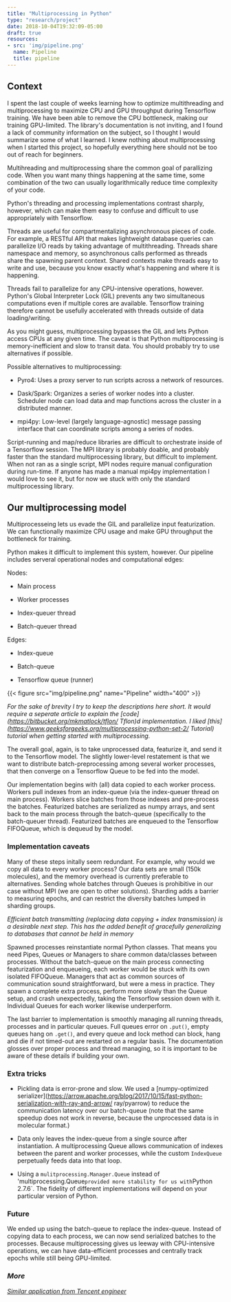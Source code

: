 ```yaml
---
title: "Multiprocessing in Python"
type: "research/project"
date: 2018-10-04T19:32:09-05:00
draft: true
resources:
- src: 'img/pipeline.png'
  name: Pipeline
  title: pipeline
---
```


## Context

I spent the last couple of weeks learning how to optimize multithreading and multiprocessing to maximize CPU and GPU throughput during Tensorflow training. We have been able to remove the CPU bottleneck, making our training GPU-limited. The library's documentation is not inviting, and I found a lack of community information on the subject, so I thought I would summarize some of what I learned. I knew nothing about multiprocessing when I started this project, so hopefully everything here should not be too out of reach for beginners.

Multihreading and multiprocessing share the common goal of parallizing code. When you want many things happening at the same time, some combination of the two can usually logarithmically reduce time complexity of your code.

Python's threading and processing implementations contrast sharply, however, which can make them easy to confuse and difficult to use appropriately with Tensorflow.

 Threads are useful for compartmentalizing asynchronous pieces of code. For example, a RESTful API that makes lightweight database queries can parallelize I/O reads by taking advantage of multithreading. Threads share namespace and memory, so asynchronous calls performed as threads share the spawning parent context. Shared contexts make threads easy to write and use, because you know exactly what's happening and where it is happening.
 
 Threads fail to parallelize for any CPU-intensive operations, however. Python's Global Interpreter Lock (GIL) prevents any two simultaneous computations even if multiple cores are available. Tensorflow training therefore cannot be usefully accelerated with threads outside of data loading/writing.

 As you might guess, multiprocessing bypasses the GIL and lets Python access CPUs at any given time. The caveat is that Python multiprocessing is memory-inefficient and slow to transit data. You should probably try to use alternatives if possible.

Possible alternatives to multiprocessing:

 + Pyro4: Uses a proxy server to run scripts across a network of resources.

 + Dask/Spark: Organizes a series of worker nodes into a cluster. Scheduler node can load data and map functions across the cluster in a distributed manner.

 + mpi4py: Low-level (largely language-agnostic) message passing interface that can coordinate scripts among a series of nodes.

Script-running and map/reduce libraries are difficult to orchestrate inside of a Tensorflow session. The MPI library is probably doable, and probably faster than the standard multiprocessing library, but difficult to implement. When not ran as a single script, MPI nodes require manual configuration during run-time. If anyone has made a manual mpi4py implementation I would love to see it, but for now we stuck with only the standard multiprocessing library.

## Our multiprocessing model

Multiprocesseing lets us evade the GIL and parallelize input featurization. We can functionally maximize CPU usage and make GPU throughput the bottleneck for training.

Python makes it difficult to implement this system, however. Our pipeline includes serveral operational nodes and computational edges:

Nodes:

+ Main process

+ Worker processes

+ Index-queuer thread

+ Batch-queuer thread

Edges:

+ Index-queue

+ Batch-queue

+ Tensorflow queue (runner)


<div class="center">
  {{< figure src="img/pipeline.png" name="Pipeline" width="400" >}}
</div>

*For the sake of brevity I try to keep the descriptions here short. It would require a seperate article to explain the [code](https://bitbucket.org/mkmatlock/tflon/ Tflon)d implementation. I liked [this](https://www.geeksforgeeks.org/multiprocessing-python-set-2/ Tutorial) tutorial when getting started with multiprocessing.*

The overall goal, again, is to take unprocessed data, featurize it, and send it to the Tensorflow model. The slightly lower-level restatement is that we want to distribute batch-preprocessing among several worker processes, that then converge on a Tensorflow Queue to be fed into the model.

Our implementation begins with (all) data copied to each worker process. Workers pull indexes from an index-queue (via the index-queuer thread on main process). Workers slice batches from those indexes and pre-process the batches. Featurized batches are serialized as numpy arrays, and sent back to the main process through the batch-queue (specifically to the batch-queuer thread). Featurized batches are enqueued to the Tensorflow FIFOQueue, which is dequeud by the model.

### Implementation caveats
Many of these steps initally seem redundant. For example, why would we copy all data to every worker process? Our data sets are small (150k molecules), and the memory overhead is currently preferable to alternatives. Sending whole batches through Queues is prohibitive in our case without MPI (we are open to other solutions). Sharding adds a barrier to measuring epochs, and can restrict the diversity batches lumped in sharding groups.

*Efficient batch transmitting (replacing data copying + index transmission) is a desirable next step. This has the added benefit of gracefully generalizing to databases that cannot be held in memory*

Spawned processes reinstantiate normal Python classes. That means you need Pipes, Queues or Managers to share common data/classes between processes. Without the batch-queue on the main process connecting featurization and enqueueing, each worker would be stuck with its own isolated FIFOQueue. Managers that act as common sources of communication sound straightforward, but were a mess in practice. They spawn a complete extra process, perform more slowly than the Queue setup, and crash unexpectedly, taking the Tensorflow session down with it. Individual Queues for each worker likewise underperform.

The last barrier to implementation is smoothly managing all running threads, processes and in particular queues. Full queues error on `.put()`, empty queues hang on `.get()`, and every queue and lock method can block, hang and die if not timed-out are restarted on a regular basis. The documentation glosses over proper process and thread managing, so it is important to be aware of these details if building your own.

### Extra tricks

+ Pickling data is error-prone and slow. We used a [numpy-optimized serializer](https://arrow.apache.org/blog/2017/10/15/fast-python-serialization-with-ray-and-arrow/ ray/pyarrow) to reduce the communication latency over our batch-queue (note that the same speedup does not work in reverse, because the unprocessed data is in molecular format.)

+ Data only leaves the index-queue from a single source after instantiation. A multiprocessing Queue allows communication of indexes between the parent and worker processes, while the custom `IndexQueue` perpetually feeds data into that loop.

+ Using a `mulitprocessing.Manager.Queue` instead of 'multiprocessing.Queue` provided more stability for us with `Python 2.7.6`. The fidelity of different implementations will depend on your particular version of Python.

### Future

We ended up using the batch-queue to replace the index-queue. Instead of copying data to each process,
we can now send serialized batches to the processes. Because multiprocessing gives us leeway with CPU-intensive operations, we can have data-efficient processes and centrally track epochs while still being GPU-limited.

### *More*

*[Similar application from Tencent engineer](https://wltrimbl.github.io/2014-06-10-spelman/intermediate/python/04-multiprocessing.html)*
